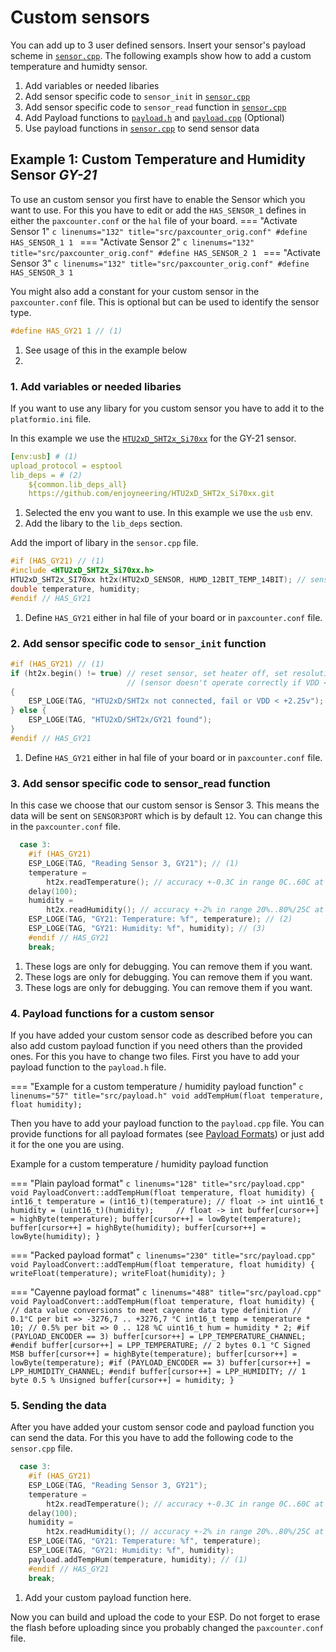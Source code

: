 # Custom sensors

You can add up to 3 user defined sensors. Insert your sensor's payload scheme in [`sensor.cpp`](https://github.com/cyberman54/ESP32-Paxcounter/blob/master/src/sensor.cpp).
The following exampls show how to add a custom temperature and humidty sensor.

1. Add variables or needed libaries
2. Add sensor specific code to `sensor_init` in [`sensor.cpp`](https://github.com/cyberman54/ESP32-Paxcounter/blob/master/src/sensor.cpp)
3. Add sensor specific code to `sensor_read` function in [`sensor.cpp`](https://github.com/cyberman54/ESP32-Paxcounter/blob/master/src/sensor.cpp)
4. Add Payload functions to [`payload.h`](https://github.com/cyberman54/ESP32-Paxcounter/blob/master/include/payload.h) and [`payload.cpp`](https://github.com/cyberman54/ESP32-Paxcounter/blob/master/src/payload.cpp) (Optional)
5. Use payload functions in [`sensor.cpp`](https://github.com/cyberman54/ESP32-Paxcounter/blob/master/src/sensor.cpp) to send sensor data

## Example 1: Custom Temperature and Humidity Sensor *GY-21*

To use an custom sensor you first have to enable the Sensor which you want to use. For this you have to edit or add the `HAS_SENSOR_1` defines in either the `paxcounter.conf` or the `hal` file of your board.
=== "Activate Sensor 1"
    ```c linenums="132" title="src/paxcounter_orig.conf"
    #define HAS_SENSOR_1 1
    ```
=== "Activate Sensor 2"
    ```c linenums="132" title="src/paxcounter_orig.conf"
    #define HAS_SENSOR_2 1
    ```
=== "Activate Sensor 3"
    ```c linenums="132" title="src/paxcounter_orig.conf"
    #define HAS_SENSOR_3 1
    ```

You might also add a constant for your custom sensor in the `paxcounter.conf` file. This is optional but can be used to identify the sensor type.

```c linenums="133" title="src/paxcounter_orig.conf"
#define HAS_GY21 1 // (1)
```

1. See usage of this in the example below
2.
### 1. Add variables or needed libaries
If you want to use any libary for you custom sensor you have to add it to the `platformio.ini` file.

In this example we use the [`HTU2xD_SHT2x_Si70xx`](https://github.com/enjoyneering/HTU2xD_SHT2x_Si70xx.git) for the GY-21 sensor.

<!-- FIXME comments did not work for ini file type-->
```yaml linenums="127" title="platformio.ini"
[env:usb] # (1)
upload_protocol = esptool
lib_deps = # (2)
    ${common.lib_deps_all}
    https://github.com/enjoyneering/HTU2xD_SHT2x_Si70xx.git

```

1. Selected the env you want to use. In this example we use the `usb` env.
2. Add the libary to the `lib_deps` section.

Add the import of libary in the `sensor.cpp` file.

```c linenums="5" title="sensor.cpp"
#if (HAS_GY21) // (1)
#include <HTU2xD_SHT2x_Si70xx.h>
HTU2xD_SHT2x_SI70xx ht2x(HTU2xD_SENSOR, HUMD_12BIT_TEMP_14BIT); // sensor type, resolution
double temperature, humidity;
#endif // HAS_GY21
```

1. Define `HAS_GY21` either in hal file of your board or in `paxcounter.conf` file.

### 2. Add sensor specific code to `sensor_init` function


```c linenums="1" title="src/sensor.cpp"
#if (HAS_GY21) // (1)
if (ht2x.begin() != true) // reset sensor, set heater off, set resolution, check power
                          // (sensor doesn't operate correctly if VDD < +2.25v)
{
    ESP_LOGE(TAG, "HTU2xD/SHT2x not connected, fail or VDD < +2.25v");
} else {
    ESP_LOGE(TAG, "HTU2xD/SHT2x/GY21 found");
}
#endif // HAS_GY21
```

1. Define `HAS_GY21` either in hal file of your board or in `paxcounter.conf` file.


### 3. Add sensor specific code to sensor_read function

In this case we choose that our custom sensor is Sensor 3. This means the data will be sent on `SENSOR3PORT` which is by default `12`. You can change this in the `paxcounter.conf` file.

```c linenums="78" title="src/sensor.cpp"
  case 3:
    #if (HAS_GY21)
    ESP_LOGE(TAG, "Reading Sensor 3, GY21"); // (1)
    temperature =
        ht2x.readTemperature(); // accuracy +-0.3C in range 0C..60C at  14-bit
    delay(100);
    humidity =
        ht2x.readHumidity(); // accuracy +-2% in range 20%..80%/25C at 12-bit
    ESP_LOGE(TAG, "GY21: Temperature: %f", temperature); // (2)
    ESP_LOGE(TAG, "GY21: Humidity: %f", humidity); // (3)
    #endif // HAS_GY21
    break;
```

1. These logs are only for debugging. You can remove them if you want.
2. These logs are only for debugging. You can remove them if you want.
3. These logs are only for debugging. You can remove them if you want.

### 4. Payload functions for a custom sensor

If you have added your custom sensor code as described before you can also add custom payload function if you need others than the provided ones. For this you have to change two files. First you have to add your payload function to the `payload.h` file.

===  "Example for a custom temperature / humidity payload function"
    ```c linenums="57" title="src/payload.h"
    void addTempHum(float temperature, float humidity);
    ```

Then you have to add your payload function to the `payload.cpp` file. You can provide functions for all payload formates (see [Payload Formats](../payloadformat.md)) or just add it for the one you are using.

Example for a custom temperature / humidity payload function

=== "Plain payload format"
    ```c linenums="128" title="src/payload.cpp"
    void PayloadConvert::addTempHum(float temperature, float humidity) {
    int16_t temperature = (int16_t)(temperature); // float -> int
    uint16_t humidity = (uint16_t)(humidity);     // float -> int
    buffer[cursor++] = highByte(temperature);
    buffer[cursor++] = lowByte(temperature);
    buffer[cursor++] = highByte(humidity);
    buffer[cursor++] = lowByte(humidity);
    }
    ```

=== "Packed payload format"
    ```c linenums="230" title="src/payload.cpp"
    void PayloadConvert::addTempHum(float temperature, float humidity) {
    writeFloat(temperature);
    writeFloat(humidity);
    }
    ```

=== "Cayenne payload format"
    ```c linenums="488" title="src/payload.cpp"
    void PayloadConvert::addTempHum(float temperature, float humidity) {
    // data value conversions to meet cayenne data type definition
    // 0.1°C per bit => -3276,7 .. +3276,7 °C
    int16_t temp = temperature * 10;
    // 0.5% per bit => 0 .. 128 %C
    uint16_t hum = humidity * 2;
    #if (PAYLOAD_ENCODER == 3)
    buffer[cursor++] = LPP_TEMPERATURE_CHANNEL;
    #endif
    buffer[cursor++] = LPP_TEMPERATURE; // 2 bytes 0.1 °C Signed MSB
    buffer[cursor++] = highByte(temperature);
    buffer[cursor++] = lowByte(temperature);
    #if (PAYLOAD_ENCODER == 3)
    buffer[cursor++] = LPP_HUMIDITY_CHANNEL;
    #endif
    buffer[cursor++] = LPP_HUMIDITY; // 1 byte 0.5 % Unsigned
    buffer[cursor++] = humidity;
    }
    ```


### 5. Sending the data

After you have added your custom sensor code and payload function you can send the data. For this you have to add the following code to the `sensor.cpp` file.

```c linenums="78" title="src/sensor.cpp" hl_lines="11"
  case 3:
    #if (HAS_GY21)
    ESP_LOGE(TAG, "Reading Sensor 3, GY21");
    temperature =
        ht2x.readTemperature(); // accuracy +-0.3C in range 0C..60C at  14-bit
    delay(100);
    humidity =
        ht2x.readHumidity(); // accuracy +-2% in range 20%..80%/25C at 12-bit
    ESP_LOGE(TAG, "GY21: Temperature: %f", temperature);
    ESP_LOGE(TAG, "GY21: Humidity: %f", humidity);
    payload.addTempHum(temperature, humidity); // (1)
    #endif // HAS_GY21
    break;
```

1. Add your custom payload function here.


Now you can build and upload the code to your ESP. Do not forget to erase the flash before uploading since you probably changed the `paxcounter.conf` file.
